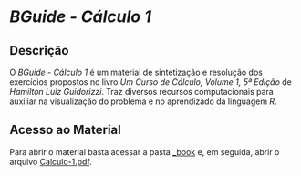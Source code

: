 # *BGuide - Cálculo 1*

## Descrição
O *BGuide - Cálculo 1* é um material de sintetização e resolução dos exercícios
propostos no livro *Um Curso de Cálculo, Volume 1, 5ª Edição* de *Hamilton Luiz
Guidorizzi*. Traz diversos recursos computacionais para auxiliar na visualização
do problema e no aprendizado da linguagem *R*.

## Acesso ao Material
Para abrir o material basta acessar a pasta [_book](https://github.com/BGeronymo/BGuide/tree/master/Calculo%201/_book) e, em
seguida, abrir o arquivo [Calculo-1.pdf](https://github.com/BGeronymo/BGuide/blob/master/Calculo%201/_book/Calculo-1.pdf).
